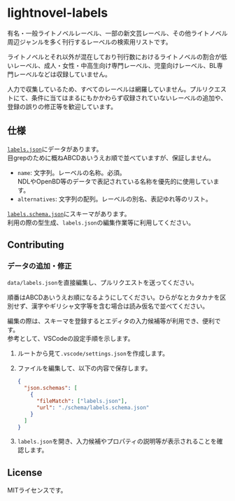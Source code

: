# lightnovel-labels

有名・一般ライトノベルレーベル、一部の新文芸レーベル、その他ライトノベル周辺ジャンルを多く刊行するレーベルの検索用リストです。

ライトノベルとそれ以外が混在しており刊行数におけるライトノベルの割合が低いレーベル、成人・女性・中高生向け専門レーベル、児童向けレーベル、BL専門レーベルなどは収録していません。

人力で収集しているため、すべてのレーベルは網羅していません。プルリクエストにて、条件に当てはまるにもかかわらず収録されていないレーベルの追加や、登録の誤りの修正等を歓迎しています。

## 仕様

[`labels.json`](https://github.com/Hyz-sui/lightnovel-labels/blob/main/data/labels.json)にデータがあります。  
目grepのために概ねABCDあいうえお順で並べていますが、保証しません。

- `name`: 文字列。レーベルの名称。必須。  
    NDLやOpenBD等のデータで表記されている名称を優先的に使用しています。
- `alternatives`: 文字列の配列。レーベルの別名、表記ゆれ等のリスト。

[`labels.schema.json`](https://github.com/Hyz-sui/lightnovel-labels/blob/main/schema/labels.schema.json)にスキーマがあります。  
利用の際の型生成、`labels.json`の編集作業等に利用してください。

## Contributing

### データの追加・修正

`data/labels.json`を直接編集し、プルリクエストを送ってください。  

順番はABCDあいうえお順になるようにしてください。ひらがなとカタカナを区別せず、漢字やギリシャ文字等を含む場合は読み仮名で並べてください。

編集の際は、スキーマを登録するとエディタの入力候補等が利用でき、便利です。  
参考として、VSCodeの設定手順を示します。

1. ルートから見て`.vscode/settings.json`を作成します。
2. ファイルを編集して、以下の内容で保存します。

    ```json
    {
      "json.schemas": [
        {
          "fileMatch": ["labels.json"],
          "url": "./schema/labels.schema.json"
        }
      ]
    }
    ```

3. `labels.json`を開き、入力候補やプロパティの説明等が表示されることを確認します。

## License

MITライセンスです。
